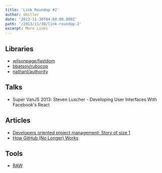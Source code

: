 ```yaml
---
title: 'Link Roundup #2'
author: dmiller
date: '2013-11-30T04:00:00.000Z'
path: '/2013/11/30/link-roundup-2'
excerpt: More Links
---
```


## Libraries

- [wilsonpage/fastdom](https://github.com/wilsonpage/fastdom)
- [bbatsov/rubocop](https://github.com/bbatsov/rubocop)
- [nathanl/authority](https://github.com/nathanl/authority)

## Talks

- Super VanJS 2013: Steven Luscher - Developing User Interfaces With Facebook's React
  <YouTube
    url='https://www.youtube.com/embed/1OeXsL5mr4g'
    title="Super VanJS 2013: Steven Luscher - Developing User Interfaces With Facebook's React"
  />

## Articles

- [Developers oriented project management: Story of size 1](http://blog.arkency.com/2013/09/story-of-size-1/)
- [How GitHub (No Longer) Works](http://zachholman.com/talk/how-github-no-longer-works/)

## Tools

- [RAW](http://app.raw.densitydesign.org/#/)
